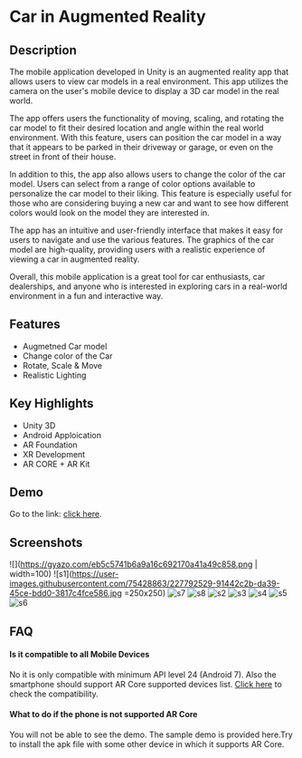 
# Car in Augmented Reality



## Description

The mobile application developed in Unity is an augmented reality app that allows users to view car models in a real environment. This app utilizes the camera on the user's mobile device to display a 3D car model in the real world.

The app offers users the functionality of moving, scaling, and rotating the car model to fit their desired location and angle within the real world environment. With this feature, users can position the car model in a way that it appears to be parked in their driveway or garage, or even on the street in front of their house.

In addition to this, the app also allows users to change the color of the car model. Users can select from a range of color options available to personalize the car model to their liking. This feature is especially useful for those who are considering buying a new car and want to see how different colors would look on the model they are interested in.

The app has an intuitive and user-friendly interface that makes it easy for users to navigate and use the various features. The graphics of the car model are high-quality, providing users with a realistic experience of viewing a car in augmented reality.

Overall, this mobile application is a great tool for car enthusiasts, car dealerships, and anyone who is interested in exploring cars in a real-world environment in a fun and interactive way.
## Features
- Augmetned Car model
- Change color of the Car
- Rotate, Scale & Move
- Realistic Lighting 



## Key Highlights
- Unity 3D
- Android Apploication
- AR Foundation
- XR Development
- AR CORE + AR Kit


## Demo

Go to the link: [click here](https://drive.google.com/file/d/1xU2tv7ItEjss9y6Kk9GoJG6TdN7aUpfJ/view?usp=sharing).




## Screenshots
![](https://gyazo.com/eb5c5741b6a9a16c692170a41a49c858.png | width=100)
![s1](https://user-images.githubusercontent.com/75428863/227792529-91442c2b-da39-45ce-bdd0-3817c4fce586.jpg =250x250)
![s7](https://user-images.githubusercontent.com/75428863/227792555-e1636ef0-3002-4330-b99c-517c28e5e97a.jpg)
![s8](https://user-images.githubusercontent.com/75428863/227792556-656313aa-24b0-4a85-9377-be9564c54b82.jpg)
![s2](https://user-images.githubusercontent.com/75428863/227792558-754396bc-fd6d-4d1e-90a0-3801fefae90c.jpg)
![s3](https://user-images.githubusercontent.com/75428863/227792559-a39225a1-20e0-4f46-aeea-b6340a1552f0.jpg)
![s4](https://user-images.githubusercontent.com/75428863/227792561-26293958-5bb2-4503-9f59-ebe65d0b5e9d.jpg)
![s5](https://user-images.githubusercontent.com/75428863/227792562-b60e95ff-77c4-4e11-a897-7e9d01ed81fd.jpg)
![s6](https://user-images.githubusercontent.com/75428863/227792564-aa69fe95-7433-4ce4-9eb4-31106c38baf4.jpg)

## FAQ

#### Is it compatible to all Mobile Devices

No it is only compatible with minimum API level 24 (Android 7). Also the smartphone should support AR Core supported devices list. [Click here](https://developers.google.com/ar/devices) to check the compatibility.

#### What to do if the phone is not supported AR Core

You will not be able to see the demo. The sample demo is provided here.Try to install the apk file with some other device in which it supports AR Core.

